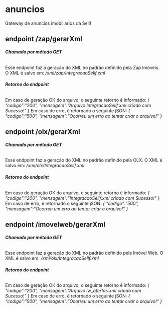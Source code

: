 # anuncios
Gateway de anuncios imobiliários da Sellf

## endpoint /zap/gerarXml
###### **Chamado por método GET**
Esse endpoint faz a geração do XML no padrão definido pela Zap Imóveis. O XML é salvo em:
*/xml/zap/IntegracaoSellf.xml*

###### **Retorno do endpoint**
Em caso de geração OK do arquivo, o seguinte retorno é informado:
*{*
    *"codigo":"200",*
    *"mensagem":"Arquivo IntegracaoSellf.xml criado com Sucesso!"*
*}*
Em caso de erro, é retornado o seguinte jSON:
*{*
    *"codigo":"500",*
    *"mensagem":"Ocorreu um erro ao tentar criar o arquivo!"*
*}*


## endpoint /olx/gerarXml
###### **Chamado por método GET**
Esse endpoint faz a geração do XML no padrão definido pela OLX. O XML é salvo em:
*/xml/olx/IntegracaoSellf.xml*

###### **Retorno do endpoint**
Em caso de geração OK do arquivo, o seguinte retorno é informado:
*{*
    *"codigo":"200",*
    *"mensagem":"IntegracaoSellf.xml criado com Sucesso!"*
*}*
Em caso de erro, é retornado o seguinte jSON:
*{*
    *"codigo":"500",*
    *"mensagem":"Ocorreu um erro ao tentar criar o arquivo!"*
*}*


## endpoint /imovelweb/gerarXml
###### **Chamado por método GET**
Esse endpoint faz a geração do XML no padrão definido pela Imóvel Web. O XML é salvo em:
*/xml/olx/IntegracaoSellf.xml*

###### **Retorno do endpoint**
Em caso de geração OK do arquivo, o seguinte retorno é informado:
*{*
    *"codigo":"200",*
    *"mensagem":"Arquivo iw_ofertas.xml criado com Sucesso!"*
*}*
Em caso de erro, é retornado o seguinte jSON:
*{*
    *"codigo":"500",*
    *"mensagem":"Ocorreu um erro ao tentar criar o arquivo!"*
*}*
